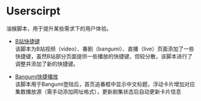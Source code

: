 # Userscirpt
油猴脚本，用于提升某些需求下的用户体验。

- [B站快捷键](https://github.com/RiverYale/Userscripts/tree/main/B%E7%AB%99%E5%BF%AB%E6%8D%B7%E9%94%AE)  
  该脚本为B站视频（video）、番剧（bangumi）、直播（live）页面添加了一些快捷键，虽然B站部分页面提供一些播放的快捷键，但较分散，该脚本进行了调整并添加了新的快捷键。
  
- [Bangumi快捷播放](https://github.com/RiverYale/Userscripts/tree/main/Bangumi%E5%BF%AB%E6%8D%B7%E6%92%AD%E6%94%BE)  
  该脚本用于Bangumi登陆后，首页追番框中显示中文标题，浮动卡片增加对应集数播放源（需手动添加网址格式），更新剧集状态后自动更新卡片信息
